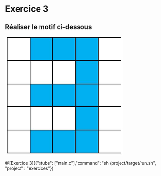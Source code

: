 # Exercice 3

## Réaliser le motif ci-dessous

![motif](img/ex3.JPG)

@[Exercice 3]({"stubs": ["main.c"],"command": "sh /project/target/run.sh", "project" : "exercices"})


